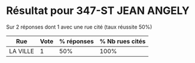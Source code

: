 # Résultat pour 347-ST JEAN ANGELY

Sur 2 réponses dont 1 avec une rue cité (taux réussite 50%)

| Rue | Vote | % réponses | % Nb rues cités|
|-----|------|------------|----------------|
| LA VILLE | 1 | 50% | 100%|
